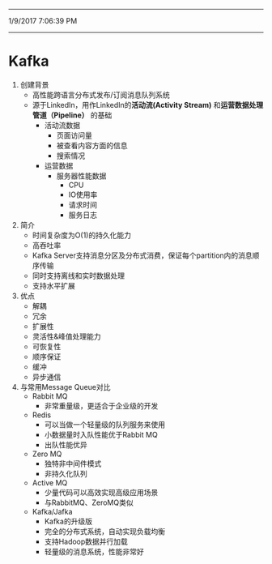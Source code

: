 ----------
1/9/2017 7:06:39 PM 

----------
# Kafka #
1. 创建背景
	- 高性能跨语言分布式发布/订阅消息队列系统
	- 源于LinkedIn，用作LinkedIn的**活动流(Activity Stream)** 和**运营数据处理管道（Pipeline）** 的基础
		- 活动流数据
			- 页面访问量
			- 被查看内容方面的信息
			- 搜索情况
		- 运营数据
			- 服务器性能数据
				- CPU
				- IO使用率
				- 请求时间
				- 服务日志
2. 简介
	- 时间复杂度为O(1)的持久化能力
	- 高吞吐率
	- Kafka Server支持消息分区及分布式消费，保证每个partition内的消息顺序传输
	- 同时支持离线和实时数据处理
	- 支持水平扩展  
3. 优点
	- 解耦
	- 冗余
	- 扩展性
	- 灵活性&峰值处理能力
	- 可恢复性  
	- 顺序保证
	- 缓冲
	- 异步通信
4. 与常用Message Queue对比
	-  Rabbit MQ
		- 非常重量级，更适合于企业级的开发
	- Redis
		- 可以当做一个轻量级的队列服务来使用
		- 小数据量时入队性能优于Rabbit MQ
		- 出队性能优异
	- Zero MQ
		- 独特非中间件模式
		- 非持久化队列
	- Active MQ
		- 少量代码可以高效实现高级应用场景
		- 与RabbitMQ、ZeroMQ类似
	- Kafka/Jafka
		- Kafka的升级版
		- 完全的分布式系统，自动实现负载均衡
		- 支持Hadoop数据并行加载
		- 轻量级的消息系统，性能非常好

